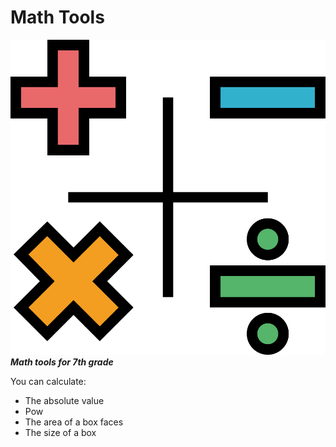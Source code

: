 # Math Tools
![img](public/images/calculator.svg)
***Math tools for 7th grade***

You can calculate:
  * The absolute value
  * Pow
  * The area of a box faces
  * The size of a box